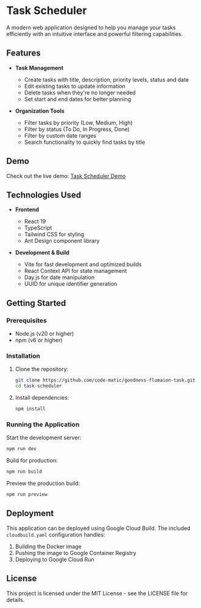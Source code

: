 # Task Scheduler

A modern web application designed to help you manage your tasks efficiently with an intuitive interface and powerful filtering capabilities.

## Features

- **Task Management**
  - Create tasks with title, description, priority levels, status and date
  - Edit existing tasks to update information
  - Delete tasks when they're no longer needed
  - Set start and end dates for better planning

- **Organization Tools**
  - Filter tasks by priority (Low, Medium, High)
  - Filter by status (To Do, In Progress, Done)
  - Filter by custom date ranges
  - Search functionality to quickly find tasks by title

## Demo

Check out the live demo: [Task Scheduler Demo](https://goodness-flumaion-task-scheduler-749119130796.europe-west1.run.app)

## Technologies Used

- **Frontend**
  - React 19
  - TypeScript
  - Tailwind CSS for styling
  - Ant Design component library

- **Development & Build**
  - Vite for fast development and optimized builds
  - React Context API for state management
  - Day.js for date manipulation
  - UUID for unique identifier generation

## Getting Started

### Prerequisites

- Node.js (v20 or higher)
- npm (v6 or higher)

### Installation

1. Clone the repository:
   ```sh
   git clone https://github.com/code-matic/goodness-flumaion-task.git
   cd task-scheduler
   ```

2. Install dependencies:
   ```sh
   npm install
   ```

### Running the Application

Start the development server:
```sh
npm run dev
```

Build for production:
```sh
npm run build
```

Preview the production build:
```sh
npm run preview
```

## Deployment

This application can be deployed using Google Cloud Build. The included `cloudbuild.yaml` configuration handles:

1. Building the Docker image
2. Pushing the image to Google Container Registry
3. Deploying to Google Cloud Run

## License

This project is licensed under the MIT License - see the LICENSE file for details.
